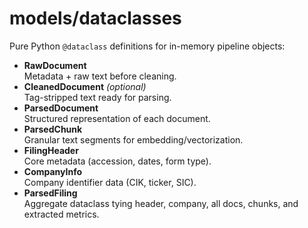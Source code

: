 # models/dataclasses

Pure Python `@dataclass` definitions for in-memory pipeline objects:

- **RawDocument**  
  Metadata + raw text before cleaning.
- **CleanedDocument** *(optional)*  
  Tag-stripped text ready for parsing.
- **ParsedDocument**  
  Structured representation of each document.
- **ParsedChunk**  
  Granular text segments for embedding/vectorization.
- **FilingHeader**  
  Core metadata (accession, dates, form type).
- **CompanyInfo**  
  Company identifier data (CIK, ticker, SIC).
- **ParsedFiling**  
  Aggregate dataclass tying header, company, all docs, chunks, and extracted metrics.